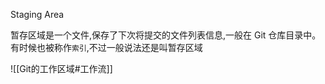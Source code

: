 Staging Area

暂存区域是一个文件,保存了下次将提交的文件列表信息,一般在 Git 仓库目录中。 有时候也被称作`索引`,不过一般说法还是叫暂存区域


![[Git的工作区域#工作流]]
